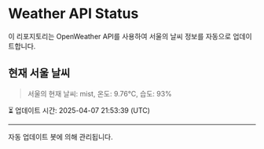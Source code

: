 
# Weather API Status

이 리포지토리는 OpenWeather API를 사용하여 서울의 날씨 정보를 자동으로 업데이트합니다.

## 현재 서울 날씨
> 서울의 현재 날씨: mist, 온도: 9.76°C, 습도: 93%

⏳ 업데이트 시간: 2025-04-07 21:53:39 (UTC)

---
자동 업데이트 봇에 의해 관리됩니다.
